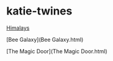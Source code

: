 # katie-twines


[Himalays](himalayas.html)

[Bee Galaxy](Bee Galaxy.html)

[The Magic Door](The Magic Door.html)
